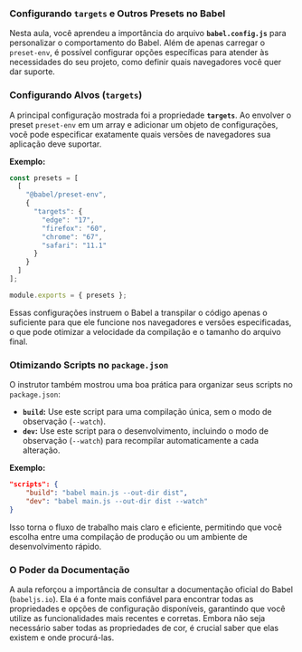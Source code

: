 ### Configurando `targets` e Outros Presets no Babel

Nesta aula, você aprendeu a importância do arquivo **`babel.config.js`** para personalizar o comportamento do Babel. Além de apenas carregar o `preset-env`, é possível configurar opções específicas para atender às necessidades do seu projeto, como definir quais navegadores você quer dar suporte.

### Configurando Alvos (`targets`)

A principal configuração mostrada foi a propriedade **`targets`**. Ao envolver o preset `preset-env` em um array e adicionar um objeto de configurações, você pode especificar exatamente quais versões de navegadores sua aplicação deve suportar.

**Exemplo:**

```javascript
const presets = [
  [
    "@babel/preset-env",
    {
      "targets": {
        "edge": "17",
        "firefox": "60",
        "chrome": "67",
        "safari": "11.1"
      }
    }
  ]
];

module.exports = { presets };
```

Essas configurações instruem o Babel a transpilar o código apenas o suficiente para que ele funcione nos navegadores e versões especificadas, o que pode otimizar a velocidade da compilação e o tamanho do arquivo final.

### Otimizando Scripts no `package.json`

O instrutor também mostrou uma boa prática para organizar seus scripts no `package.json`:

  * **`build`:** Use este script para uma compilação única, sem o modo de observação (`--watch`).
  * **`dev`:** Use este script para o desenvolvimento, incluindo o modo de observação (`--watch`) para recompilar automaticamente a cada alteração.

**Exemplo:**

```json
"scripts": {
    "build": "babel main.js --out-dir dist",
    "dev": "babel main.js --out-dir dist --watch"
}
```

Isso torna o fluxo de trabalho mais claro e eficiente, permitindo que você escolha entre uma compilação de produção ou um ambiente de desenvolvimento rápido.

### O Poder da Documentação

A aula reforçou a importância de consultar a documentação oficial do Babel (`babeljs.io`). Ela é a fonte mais confiável para encontrar todas as propriedades e opções de configuração disponíveis, garantindo que você utilize as funcionalidades mais recentes e corretas. Embora não seja necessário saber todas as propriedades de cor, é crucial saber que elas existem e onde procurá-las.

